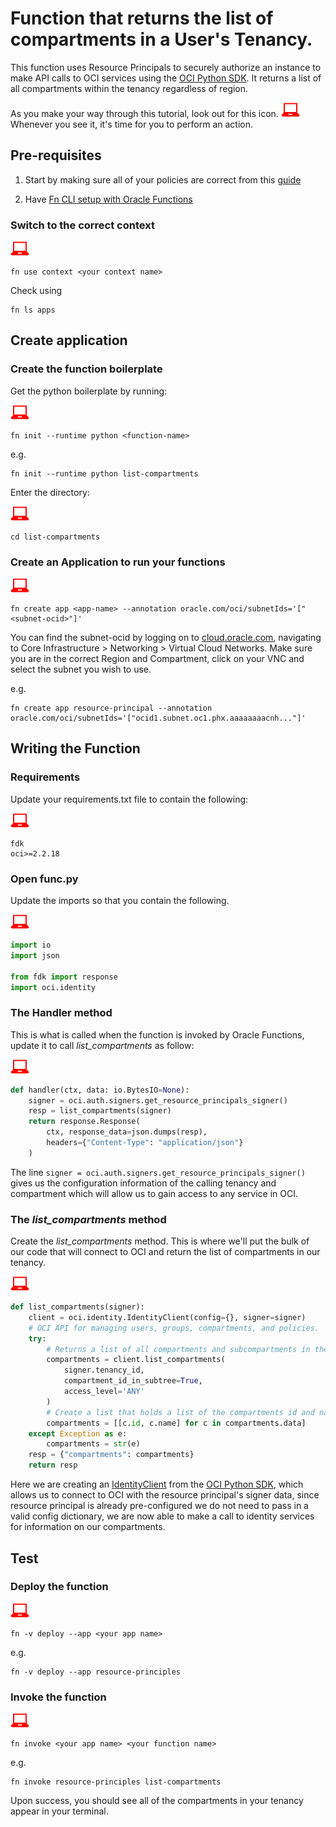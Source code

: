 # Function that returns the list of compartments in a User's Tenancy.

This function uses Resource Principals to securely authorize an instance to make
API calls to OCI services using the [OCI Python SDK](https://oracle-cloud-infrastructure-python-sdk.readthedocs.io/en/latest/index.html).
It returns a list of all compartments within the tenancy regardless of region.

As you make your way through this tutorial, look out for this icon. ![user input icon](../images/userinput.png) Whenever you see it, it's time for you to perform an action.


Pre-requisites
---------------
  1. Start by making sure all of your policies are correct from this [guide](https://docs.cloud.oracle.com/iaas/Content/Functions/Tasks/functionscreatingpolicies.htm?tocpath=Services%7CFunctions%7CPreparing%20for%20Oracle%20Functions%7CConfiguring%20Your%20Tenancy%20for%20Function%20Development%7C_____4)

  2. Have [Fn CLI setup with Oracle Functions](https://docs.cloud.oracle.com/iaas/Content/Functions/Tasks/functionsconfiguringclient.htm?tocpath=Services%7CFunctions%7CPreparing%20for%20Oracle%20Functions%7CConfiguring%20Your%20Client%20Environment%20for%20Function%20Development%7C_____0)

### Switch to the correct context
  ![user input icon](../images/userinput.png)
  ```
  fn use context <your context name>
  ```
  Check using
  ```
  fn ls apps
  ```

Create application
------------------
### Create the function boilerplate
  Get the python boilerplate by running:

  ![user input icon](../images/userinput.png)
  ```
  fn init --runtime python <function-name>
  ```
  e.g.
  ```
  fn init --runtime python list-compartments
  ```
  Enter the directory:

  ![user input icon](../images/userinput.png)
  ```
  cd list-compartments
  ```

### Create an Application to run your functions
  ![user input icon](../images/userinput.png)
  ```
  fn create app <app-name> --annotation oracle.com/oci/subnetIds='["<subnet-ocid>"]'
  ```
  You can find the subnet-ocid by logging on to [cloud.oracle.com](https://cloud.oracle.com/en_US/sign-in), navigating to Core Infrastructure > Networking > Virtual Cloud Networks. Make sure you are in the correct Region and Compartment, click on your VNC and select the subnet you wish to use.

  e.g.
  ```
  fn create app resource-principal --annotation oracle.com/oci/subnetIds='["ocid1.subnet.oc1.phx.aaaaaaaacnh..."]'
  ```

Writing the Function
--------------------
### Requirements
  Update your requirements.txt file to contain the following:

  ![user input icon](../images/userinput.png)
  ```
  fdk
  oci>=2.2.18
  ```

### Open func.py
  Update the imports so that you contain the following.

  ![user input icon](../images/userinput.png)
  ```python
  import io
  import json

  from fdk import response
  import oci.identity
  ```

### The Handler method
  This is what is called when the function is invoked by Oracle Functions, update it to call *list_compartments* as follow:

  ![user input icon](../images/userinput.png)
  ```python
  def handler(ctx, data: io.BytesIO=None):
      signer = oci.auth.signers.get_resource_principals_signer()
      resp = list_compartments(signer)
      return response.Response(
          ctx, response_data=json.dumps(resp),
          headers={"Content-Type": "application/json"}
      )
  ```
  The line `signer = oci.auth.signers.get_resource_principals_signer()` gives us the configuration information of the calling tenancy and compartment which will allow us to gain access to any service in OCI.

### The *list_compartments* method
  Create the *list_compartments* method. This is where we'll put the bulk of our code that will connect to OCI and return the list of compartments in our tenancy.

  ![user input icon](../images/userinput.png)
  ```python
  def list_compartments(signer):
      client = oci.identity.IdentityClient(config={}, signer=signer)
      # OCI API for managing users, groups, compartments, and policies.
      try:
          # Returns a list of all compartments and subcompartments in the tenancy (root compartment)
          compartments = client.list_compartments(
              signer.tenancy_id,
              compartment_id_in_subtree=True,
              access_level='ANY'
          )
          # Create a list that holds a list of the compartments id and name next to each other.
          compartments = [[c.id, c.name] for c in compartments.data]
      except Exception as e:
          compartments = str(e)
      resp = {"compartments": compartments}
      return resp
  ```
  Here we are creating an [IdentityClient](https://oracle-cloud-infrastructure-python-sdk.readthedocs.io/en/latest/api/identity/client/oci.identity.IdentityClient.html) from the [OCI Python SDK](https://oracle-cloud-infrastructure-python-sdk.readthedocs.io/en/latest/index.html), which allows us to connect to OCI with the resource principal's signer data, since resource principal is already pre-configured we do not need to pass in a valid config dictionary, we are now able to make a call to identity services for information on our compartments.

Test
----
### Deploy the function

  ![user input icon](../images/userinput.png)
  ```
  fn -v deploy --app <your app name>
  ```

  e.g.

  ```
  fn -v deploy --app resource-principles
  ```

### Invoke the function

  ![user input icon](../images/userinput.png)
  ```
  fn invoke <your app name> <your function name>
  ```

  e.g.

  ```
  fn invoke resource-principles list-compartments
  ```
  Upon success, you should see all of the compartments in your tenancy appear in your terminal.
